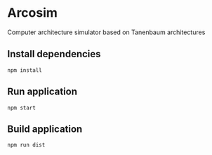 # Arcosim

Computer architecture simulator based on Tanenbaum architectures

## Install dependencies

```
npm install
```

## Run application

```
npm start
```

## Build application

```
npm run dist
```
